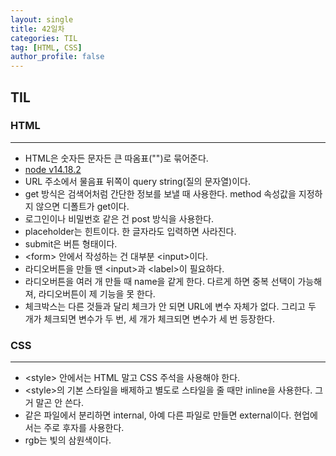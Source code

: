 ```yaml
---
layout: single
title: 42일차
categories: TIL
tag: [HTML, CSS]
author_profile: false
---
```


## TIL

### HTML

------

* HTML은 숫자든 문자든 큰 따옴표("")로 묶어준다.
* [node v14.18.2](https://nodejs.org/download/release/v14.18.2/)
* URL 주소에서 물음표 뒤쪽이 query string(질의 문자열)이다.
* get 방식은 검색어처럼 간단한 정보를 보낼 때 사용한다. method 속성값을 지정하지 않으면 디폴트가 get이다.
* 로그인이나 비밀번호 같은 건 post 방식을 사용한다.
* placeholder는 힌트이다. 한 글자라도 입력하면 사라진다.
* submit은 버튼 형태이다.
* \<form> 안에서 작성하는 건 대부분 \<input>이다.
* 라디오버튼을 만들 땐 \<input>과 \<label>이 필요하다.
* 라디오버튼을 여러 개 만들 때 name을 같게 한다. 다르게 하면 중복 선택이 가능해져, 라디오버튼이 제 기능을 못 한다.
* 체크박스는 다른 것들과 달리 체크가 안 되면 URL에 변수 자체가 없다. 그리고 두 개가 체크되면 변수가 두 번, 세 개가 체크되면 변수가 세 번 등장한다.

### CSS

------

* \<style> 안에서는 HTML 말고 CSS 주석을 사용해야 한다.
* \<style>의 기본 스타일을 배제하고 별도로 스타일을 줄 때만 inline을 사용한다. 그거 말곤 안 쓴다.
* 같은 파일에서 분리하면 internal, 아예 다른 파일로 만들면 external이다. 현업에서는 주로 후자를 사용한다.
* rgb는 빛의 삼원색이다.
